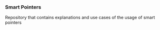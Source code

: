 ### Smart Pointers

Repository that contains explanations and use cases of the usage of smart pointers